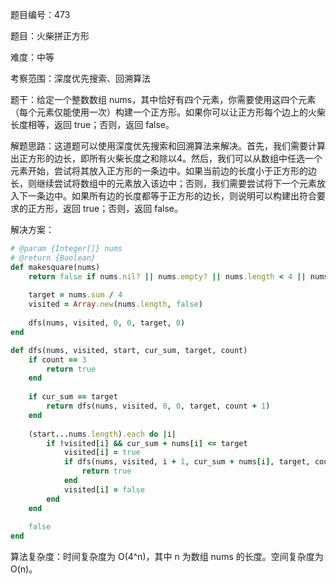 题目编号：473

题目：火柴拼正方形

难度：中等

考察范围：深度优先搜索、回溯算法

题干：给定一个整数数组 nums，其中恰好有四个元素，你需要使用这四个元素（每个元素仅能使用一次）构建一个正方形。如果你可以让正方形每个边上的火柴长度相等，返回 true；否则，返回 false。

解题思路：这道题可以使用深度优先搜索和回溯算法来解决。首先，我们需要计算出正方形的边长，即所有火柴长度之和除以4。然后，我们可以从数组中任选一个元素开始，尝试将其放入正方形的一条边中。如果当前边的长度小于正方形的边长，则继续尝试将数组中的元素放入该边中；否则，我们需要尝试将下一个元素放入下一条边中。如果所有边的长度都等于正方形的边长，则说明可以构建出符合要求的正方形，返回 true；否则，返回 false。

解决方案：

```ruby
# @param {Integer[]} nums
# @return {Boolean}
def makesquare(nums)
    return false if nums.nil? || nums.empty? || nums.length < 4 || nums.sum % 4 != 0
    
    target = nums.sum / 4
    visited = Array.new(nums.length, false)
    
    dfs(nums, visited, 0, 0, target, 0)
end

def dfs(nums, visited, start, cur_sum, target, count)
    if count == 3
        return true
    end
    
    if cur_sum == target
        return dfs(nums, visited, 0, 0, target, count + 1)
    end
    
    (start...nums.length).each do |i|
        if !visited[i] && cur_sum + nums[i] <= target
            visited[i] = true
            if dfs(nums, visited, i + 1, cur_sum + nums[i], target, count)
                return true
            end
            visited[i] = false
        end
    end
    
    false
end
```

算法复杂度：时间复杂度为 O(4^n)，其中 n 为数组 nums 的长度。空间复杂度为 O(n)。